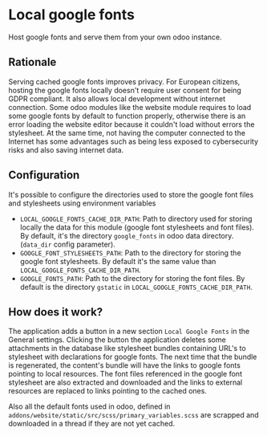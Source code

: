 # Local google fonts
Host google fonts and serve them from your own odoo instance.

## Rationale
Serving cached google fonts improves privacy. For European citizens, hosting the google fonts locally doesn't require user consent for being GDPR compliant. It also allows local development without internet connection. Some odoo modules like the website module requires to load some google fonts by default to function properly, otherwise there is an error loading the website editor because it couldn't load without errors the stylesheet. At the same time, not having the computer connected to the Internet has some advantages such as being less exposed to cybersecurity risks and also saving internet data.

## Configuration
It's possible to configure the directories used to store the google font files and stylesheets using environment variables
- `LOCAL_GOOGLE_FONTS_CACHE_DIR_PATH`: Path to directory used for storing locally the data for this module (google font stylesheets and font files). By default, it's the directory `google_fonts` in odoo data directory. (`data_dir` config parameter).
- `GOOGLE_FONT_STYLESHEETS_PATH`: Path to the directory for storing the google font stylesheets. By default it's the same value than `LOCAL_GOOGLE_FONTS_CACHE_DIR_PATH`.
- `GOOGLE_FONTS_PATH`: Path to the directory for storing the font files. By default is the directory `gstatic` in `LOCAL_GOOGLE_FONTS_CACHE_DIR_PATH`.

## How does it work?
The application adds a button in a new section `Local Google Fonts` in the General settings. Clicking the button the application deletes some attachments in the database like stylesheet bundles containing URL's to stylesheet with declarations for google fonts. The next time that the bundle is regenerated, the content's bundle will have the links to google fonts pointing to local resources. The font files referenced in the google font stylesheet are also extracted and downloaded and the links to external resources are replaced to links pointing to the cached ones.

Also all the default fonts used in odoo, defined in `addons/website/static/src/scss/primary_variables.scss` are scrapped and downloaded in a thread if they are not yet cached.